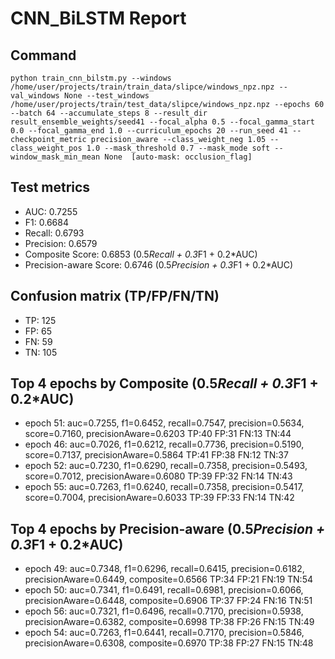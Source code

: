 # CNN_BiLSTM Report

## Command
```
python train_cnn_bilstm.py --windows /home/user/projects/train/train_data/slipce/windows_npz.npz --val_windows None --test_windows /home/user/projects/train/test_data/slipce/windows_npz.npz --epochs 60 --batch 64 --accumulate_steps 8 --result_dir result_ensemble_weights/seed41 --focal_alpha 0.5 --focal_gamma_start 0.0 --focal_gamma_end 1.0 --curriculum_epochs 20 --run_seed 41 --checkpoint_metric precision_aware --class_weight_neg 1.05 --class_weight_pos 1.0 --mask_threshold 0.7 --mask_mode soft --window_mask_min_mean None  [auto-mask: occlusion_flag]
```

## Test metrics
- AUC: 0.7255
- F1: 0.6684
- Recall: 0.6793
- Precision: 0.6579
- Composite Score: 0.6853 (0.5*Recall + 0.3*F1 + 0.2*AUC)
- Precision-aware Score: 0.6746 (0.5*Precision + 0.3*F1 + 0.2*AUC)
## Confusion matrix (TP/FP/FN/TN)
- TP: 125
- FP: 65
- FN: 59
- TN: 105

## Top 4 epochs by Composite (0.5*Recall + 0.3*F1 + 0.2*AUC)
- epoch 51: auc=0.7255, f1=0.6452, recall=0.7547, precision=0.5634, score=0.7160, precisionAware=0.6203  TP:40 FP:31 FN:13 TN:44
- epoch 46: auc=0.7026, f1=0.6212, recall=0.7736, precision=0.5190, score=0.7137, precisionAware=0.5864  TP:41 FP:38 FN:12 TN:37
- epoch 52: auc=0.7230, f1=0.6290, recall=0.7358, precision=0.5493, score=0.7012, precisionAware=0.6080  TP:39 FP:32 FN:14 TN:43
- epoch 55: auc=0.7263, f1=0.6240, recall=0.7358, precision=0.5417, score=0.7004, precisionAware=0.6033  TP:39 FP:33 FN:14 TN:42

## Top 4 epochs by Precision-aware (0.5*Precision + 0.3*F1 + 0.2*AUC)
- epoch 49: auc=0.7348, f1=0.6296, recall=0.6415, precision=0.6182, precisionAware=0.6449, composite=0.6566  TP:34 FP:21 FN:19 TN:54
- epoch 50: auc=0.7341, f1=0.6491, recall=0.6981, precision=0.6066, precisionAware=0.6448, composite=0.6906  TP:37 FP:24 FN:16 TN:51
- epoch 56: auc=0.7321, f1=0.6496, recall=0.7170, precision=0.5938, precisionAware=0.6382, composite=0.6998  TP:38 FP:26 FN:15 TN:49
- epoch 54: auc=0.7263, f1=0.6441, recall=0.7170, precision=0.5846, precisionAware=0.6308, composite=0.6970  TP:38 FP:27 FN:15 TN:48
